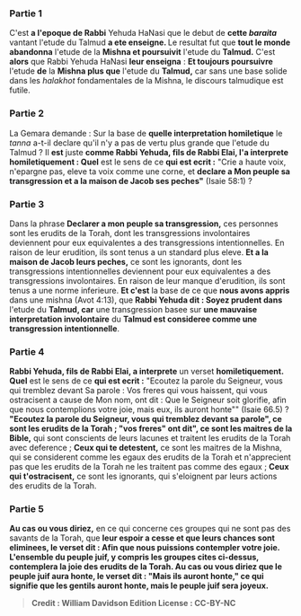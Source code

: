 
### Partie 1
C'est <b>a l'epoque de Rabbi</b> Yehuda HaNasi que le debut de <b>cette <i>baraita</i></b> vantant l'etude du Talmud <b>a ete enseigne. </b> Le resultat fut que <b>tout le monde abandonna</b> l'etude de la <b>Mishna et poursuivit</b> l'etude du <b>Talmud.</b> C'est <b>alors</b> que Rabbi Yehuda HaNasi <b>leur enseigna</b> : <b>Et toujours poursuivre</b> l'etude <b>de</b> la <b>Mishna plus que</b> l'etude du <b>Talmud,</b> car sans une base solide dans les <i>halakhot</i> fondamentales de la Mishna, le discours talmudique est futile.

### Partie 2
La Gemara demande : Sur la base de <b>quelle interpretation homiletique</b> le <i>tanna</i> a-t-il declare qu'il n'y a pas de vertu plus grande que l'etude du Talmud ? Il <b>est</b> juste <b>comme Rabbi Yehuda, fils de Rabbi Elai, l'a interprete homiletiquement : Quel</b> est le sens de ce <b>qui est ecrit :</b> "Crie a haute voix, n'epargne pas, eleve ta voix comme une corne, et <b>declare a Mon peuple sa transgression et a la maison de Jacob ses peches"</b> (Isaie 58:1) ?

### Partie 3
Dans la phrase <b>Declarer a mon peuple sa transgression,</b> ces personnes</b> sont les erudits de la Torah, dont les transgressions involontaires</b> deviennent pour eux equivalentes a des transgressions intentionnelles</b>. En raison de leur erudition, ils sont tenus a un standard plus eleve. <b>Et a la maison de Jacob leurs peches,</b> ce sont les ignorants, dont les transgressions intentionnelles</b> deviennent pour eux equivalentes a des transgressions involontaires</b>. En raison de leur manque d'erudition, ils sont tenus a une norme inferieure. <b>Et c'est</b> la base de ce que <b>nous avons appris</b> dans une mishna (Avot 4:13), que <b>Rabbi Yehuda dit : Soyez prudent dans</b> l'etude du <b>Talmud, car</b> une transgression basee sur <b>une mauvaise interpretation involontaire</b> du <b>Talmud est consideree comme une transgression intentionnelle</b>.

### Partie 4
<b>Rabbi Yehuda, fils de Rabbi Elai, a interprete</b> un verset <b>homiletiquement. Quel</b> est le sens de ce <b>qui est ecrit :</b> "Ecoutez la parole du Seigneur, vous qui tremblez devant Sa parole : Vos freres qui vous haissent, qui vous ostracisent a cause de Mon nom, ont dit : Que le Seigneur soit glorifie, afin que nous contemplions votre joie, mais eux, ils auront honte"" (Isaie 66.5) ? <b>"Ecoutez la parole du Seigneur, vous qui tremblez devant sa parole", ce sont les erudits de la Torah ; "vos freres" ont dit", ce sont les maitres de la Bible,</b> qui sont conscients de leurs lacunes et traitent les erudits de la Torah avec deference ; <b>Ceux qui te detestent,</b> ce sont les maitres de la Mishna,</b> qui se considerent comme les egaux des erudits de la Torah et n'apprecient pas que les erudits de la Torah ne les traitent pas comme des egaux ; <b>Ceux qui t'ostracisent,</b> ce sont les ignorants,</b> qui s'eloignent par leurs actions des erudits de la Torah.

### Partie 5
<b>Au cas ou vous diriez,</b> en ce qui concerne ces groupes qui ne sont pas des savants de la Torah, que <b>leur espoir a cesse et que leurs chances sont eliminees, le verset dit : <b>Afin que nous puissions contempler votre joie.</b> L'ensemble du peuple juif, y compris les groupes cites ci-dessus, contemplera la joie des erudits de la Torah. <b>Au cas ou vous diriez que le peuple juif aura honte, le verset dit : "Mais ils auront honte,"</b> ce qui signifie que <b>les gentils auront honte, mais le peuple juif sera joyeux.</b>

>Credit : William Davidson Edition
>License : CC-BY-NC